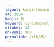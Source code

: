 ```yaml
---
layout: kanji-remain
v4: 3004
kanji: 欽
keyword: circumspect
strokes: 12
on-yomi: キン
permalink: /rtk/欽/
---
```






